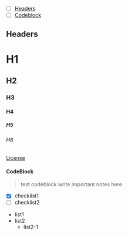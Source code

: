- [ ] [Headers](#Headers)
- [ ] [Codeblock](#codeblock)

## Headers

# H1
## H2
### H3
#### H4
##### H5
###### H6


[License](https://raw.githubusercontent.com/dragonwarrior87/MyNotes/gh-pages/LICENSE)

#### CodeBlock

> test codeblock
> write important notes here







- [x] checklist1
- [ ] checklist2

* list1
* list2
	* list2-1
